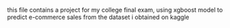 this file contains a project for my college final exam, using xgboost model to predict e-commerce sales from the dataset i obtained on kaggle
